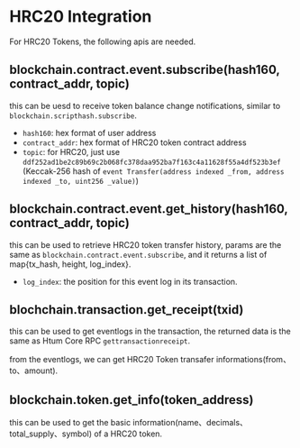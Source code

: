 # HRC20 Integration

For HRC20 Tokens, the following apis are needed.

## blockchain.contract.event.subscribe(hash160, contract_addr, topic)
this can be uesd to receive token balance change notifications, similar to `blockchain.scripthash.subscribe`.

* `hash160`: hex format of user address
* `contract_addr`: hex format of HRC20 token contract address
* `topic`: for HRC20, just use `ddf252ad1be2c89b69c2b068fc378daa952ba7f163c4a11628f55a4df523b3ef` (Keccak-256 hash of `event Transfer(address indexed _from, address indexed _to, uint256 _value)`)

## blockchain.contract.event.get_history(hash160, contract_addr, topic)
this can be used to retrieve HRC20 token transfer history, params are the same as `blockchain.contract.event.subscribe`, and it returns a list of map{tx_hash, height, log_index}.

* `log_index`: the position for this event log in its transaction.

## blochchain.transaction.get_receipt(txid)
this can be used to get eventlogs in the transaction, the returned data is the same as Htum Core RPC `gettransactionreceipt`. 

from the eventlogs, we can get HRC20 Token transafer informations(from、to、amount).

## blockchain.token.get_info(token_address)
this can be used to get the basic information(name、decimals、total_supply、symbol) of a HRC20 token.

